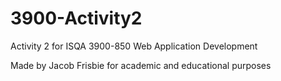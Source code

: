 # 3900-Activity2
Activity 2 for ISQA 3900-850 Web Application Development

Made by Jacob Frisbie for academic and educational purposes